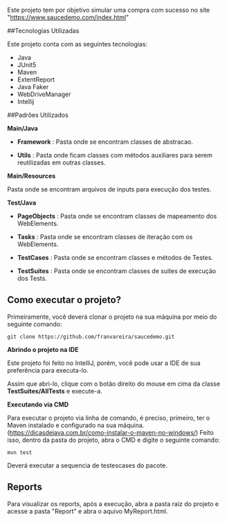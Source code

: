 Este projeto tem por objetivo simular uma compra com sucesso no site "https://www.saucedemo.com/index.html"

##Tecnologias Utilizadas

Este projeto conta com as seguintes tecnologias:  

- Java 
- JUnit5
- Maven
- ExtentReport 
- Java Faker 
- WebDriveManager 
- Intellij 

##Padrões Utilizados

**Main/Java**

- **Framework** : Pasta onde se encontram classes de abstracao.

- **Utils** :  Pasta onde ficam classes com métodos auxiliares para serem reutilizadas em outras classes.

**Main/Resources**

Pasta onde se encontram arquivos de inputs para execução dos testes.


**Test/Java**

- **PageObjects** : Pasta onde se encontram classes de mapeamento dos WebElements.

- **Tasks** : Pasta onde se encontram classes de iteração com os WebElements.

- **TestCases** : Pasta onde se encontram classes e métodos de Testes.

- **TestSuites** : Pasta onde se encontram classes de suites de execução dos Tests.


## Como executar o projeto?

Primeiramente, você deverá clonar o projeto na sua máquina por meio do seguinte comando:

`git clone https://github.com/franvareira/saucedemo.git`

**Abrindo o projeto na IDE**

Este projeto foi feito no IntelliJ, porém, você pode usar a IDE de sua preferência para executa-lo.

Assim que abri-lo, clique com o botão direito do mouse em cima da classe **TestSuites/AllTests** e execute-a.

**Executando via CMD**

Para executar o projeto via linha de comando, é preciso, primeiro, ter o Maven instalado e configurado na sua máquina.
(https://dicasdejava.com.br/como-instalar-o-maven-no-windows/)
Feito isso, dentro da pasta do projeto, abra o CMD e digite o seguinte comando:

`mvn test`

Deverá executar a sequencia de testescases do pacote.

## Reports

Para visualizar os reports, após a execução, abra a pasta raiz do projeto e acesse a pasta "Report" e abra o aquivo MyReport.html.

